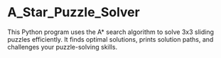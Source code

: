 # A_Star_Puzzle_Solver
This Python program uses the A* search algorithm to solve 3x3 sliding puzzles efficiently. It finds optimal solutions, prints solution paths, and challenges your puzzle-solving skills.
